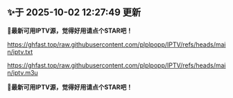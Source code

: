 ## ✨于 2025-10-02 12:27:49 更新
**🎉最新可用IPTV源，觉得好用请点个STAR吧！**

https://ghfast.top/raw.githubusercontent.com/plplpopp/IPTV/refs/heads/main/iptv.txt

https://ghfast.top/raw.githubusercontent.com/plplpopp/IPTV/refs/heads/main/iptv.m3u

**🎉最新可用IPTV源，觉得好用请点个STAR吧！**

